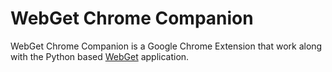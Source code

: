 # WebGet Chrome Companion
WebGet Chrome Companion is a Google Chrome Extension that work along with the Python based <a href="https://github.com/tscrip/WebGet">WebGet</a> application.
